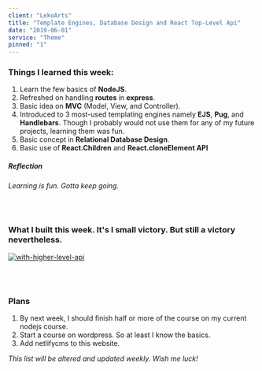 ```yaml
---
client: "LekoArts"
title: "Template Engines, Database Design and React Top-Level Api"
date: "2019-06-01"
service: "Theme"
pinned: "1"
---
```


### Things I learned this week:

1. Learn the few basics of **NodeJS**.
2. Refreshed on handling **routes** in **express**.
3. Basic idea on **MVC** (Model, View, and Controller).
4. Introduced to 3 most-used templating engines namely **EJS**, **Pug**, and **Handlebars**. Though I probably would not use them for any of my future projects, learning them was fun.
5. Basic concept in **Relational Database Design**.
6. Basic use of **React.Children** and **React.cloneElement API**

##### Reflection

_Learning is fun. Gotta keep going._

<br>
<br>

### What I built this week. It's I small victory. But still a victory nevertheless.

[![with-higher-level-api](https://brigzdev.com/react-api.png)](https://codesandbox.io/s/k2592yj8rr)

<br>
<br>

### Plans

1. By next week, I should finish half or more of the course on my current nodejs course.
2. Start a course on wordpress. So at least I know the basics.
3. Add netlifycms to this website.

_This list will be altered and updated weekly. Wish me luck!_
